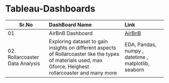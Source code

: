 # Tableau-Dashboards


| **Sr.No** | **DashBoard Name** | **Link** |
| -------------------- | :--------------------- |:---------------------------|
| 01 | AirBnB Dashboard | [AirBnB](https://public.tableau.com/app/profile/shubham3310/viz/AirBnBDashboard_16711046154050/AirBnBDashBoard) |
| 02. Rollarcoaster Data Analysis |Exploring dataset to gain insights on different aspects of Rollarcoaster like the types of materials used, max Gforce, Heighest rollarcoaster and many more|EDA, Pandas, numpy , datetime , matplotlib, seaborn|
